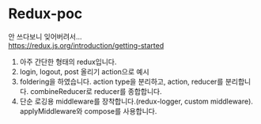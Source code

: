 # Redux-poc

안 쓰다보니 잊어버려서...  
https://redux.js.org/introduction/getting-started

1. 아주 간단한 형태의 redux입니다.
2. login, logout, post 올리기 action으로 예시
3. foldering을 하였습니다. action type을 분리하고, action, reducer를 분리합니다. combineReducer로 reducer를 종합합니다.
4. 단순 로깅용 middleware를 장착합니다.(redux-logger, custom middleware). applyMiddleware와 compose를 사용합니다.

